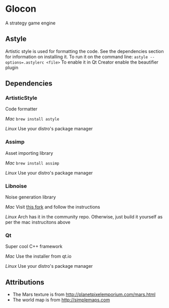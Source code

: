 # Glocon
A strategy game engine

## Astyle
Artistic style is used for formatting the code. See the dependencies section
for information on installing it.
To run it on the command line: `astyle --options=.astylerc <file>`
To enable it in Qt Creator enable the beautifier plugin

## Dependencies

### ArtisticStyle
Code formatter

*Mac*
`brew install astyle`

*Linux*
Use your distro's package manager

### Assimp
Asset importing library

*Mac*
`brew install assimp`

*Linux*
Use your distro's package manager

### Libnoise
Noise generation library

*Mac*
Visit [this fork](https://github.com/qknight/libnoise) and follow the instructions

*Linux*
Arch has it in the community repo. Otherwise, just build it yourself as per the mac instrucitons above

### Qt
Super cool C++ framework

*Mac*
Use the installer from qt.io

*Linux*
Use your distro's package manager

## Attributions
- The Mars texture is from http://planetpixelemporium.com/mars.html
- The world map is from http://simplemaps.com
